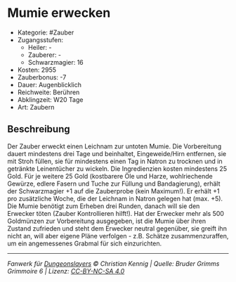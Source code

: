 # Mumie erwecken

- Kategorie: #Zauber
- Zugangsstufen:
  - Heiler: -
  - Zauberer: -
  - Schwarzmagier: 16
- Kosten: 2955
- Zauberbonus: -7
- Dauer: Augenblicklich
- Reichweite: Berühren
- Abklingzeit: W20 Tage
- Art: Zaubern

## Beschreibung

Der Zauber erweckt einen Leichnam zur untoten Mumie. Die Vorbereitung dauert mindestens drei Tage und beinhaltet, Eingeweide/Hirn entfernen, sie mit Stroh füllen, sie für mindestens einen Tag in Natron zu trocknen und in getränkte Leinentücher zu wickeln. Die Ingredienzien kosten mindestens 25 Gold. Für je weitere 25 Gold (kostbarere Öle und Harze, wohlriechende Gewürze, edlere Fasern und Tuche zur Füllung und Bandagierung), erhält der Schwarzmagier +1 auf die Zauberprobe (kein Maximum!). Er erhält +1 pro zusätzliche Woche, die der Leichnam in Natron gelegen hat (max. +5). Die Mumie benötigt zum Erheben drei Runden, danach will sie den Erwecker töten (Zauber Kontrollieren hilft!). Hat der Erwecker mehr als 500 Goldmünzen zur Vorbereitung ausgegeben, ist die Mumie über ihren Zustand zufrieden und steht dem Erwecker neutral gegenüber, sie greift ihn nicht an, will aber eigene Pläne verfolgen - z.B. Schätze zusammenzuraffen, um ein angemessenes Grabmal für sich einzurichten.

---

_Fanwerk für [Dungeonslayers](https://www.dungeonslayers.net/) © Christian Kennig | Quelle: Bruder Grimms Grimmoire 6 | Lizenz: [CC-BY-NC-SA 4.0](https://creativecommons.org/licenses/by-nc-sa/4.0/deed.de)_

